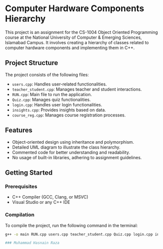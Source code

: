 # Computer Hardware Components Hierarchy

This project is an assignment for the CS-1004 Object Oriented Programming course at the National University of Computer & Emerging Sciences, Islamabad Campus. It involves creating a hierarchy of classes related to computer hardware components and implementing them in C++.

## Project Structure

The project consists of the following files:
- `users.cpp`: Handles user-related functionalities.
- `teacher_student.cpp`: Manages teacher and student interactions.
- `RUN.cpp`: Main file to run the application.
- `Quiz.cpp`: Manages quiz functionalities.
- `login.cpp`: Handles user login functionalities.
- `insights.cpp`: Provides insights based on data.
- `course_reg.cpp`: Manages course registration processes.

## Features

- Object-oriented design using inheritance and polymorphism.
- Detailed UML diagram to illustrate the class hierarchy.
- Commented code for better understanding and readability.
- No usage of built-in libraries, adhering to assignment guidelines.

## Getting Started

### Prerequisites

- C++ Compiler (GCC, Clang, or MSVC)
- Visual Studio or any C++ IDE

### Compilation

To compile the project, run the following command in the terminal:

```bash
g++ -o main RUN.cpp users.cpp teacher_student.cpp Quiz.cpp login.cpp insights.cpp course_reg.cpp

### Muhammad Hasnain Raza

